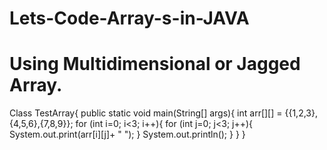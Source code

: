 # Lets-Code-Array-s-in-JAVA
# Using Multidimensional or Jagged Array.
Class TestArray{
public static void main(String[] args){
int arr[][] = {{1,2,3},{4,5,6},{7,8,9}};
for (int i=0; i<3; i++){
for (int j=0; j<3; j++){
System.out.print(arr[i][j]+ " ");
}
System.out.println();
}
}
}

